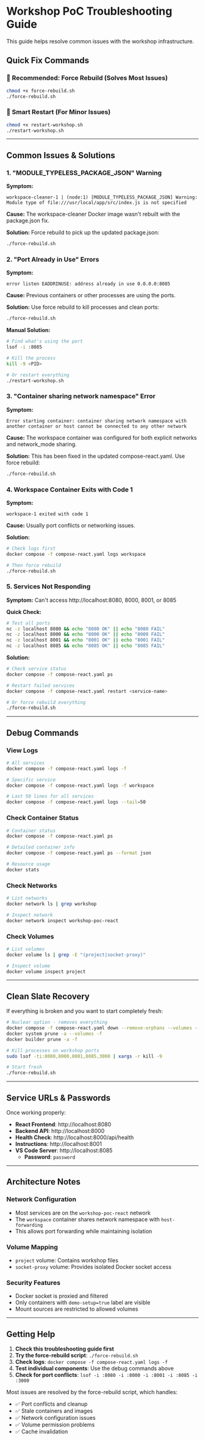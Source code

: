 # Workshop PoC Troubleshooting Guide

This guide helps resolve common issues with the workshop infrastructure.

## Quick Fix Commands

### 🚀 Recommended: Force Rebuild (Solves Most Issues)
```bash
chmod +x force-rebuild.sh
./force-rebuild.sh
```

### 🔄 Smart Restart (For Minor Issues)
```bash
chmod +x restart-workshop.sh  
./restart-workshop.sh
```

---

## Common Issues & Solutions

### 1. "MODULE_TYPELESS_PACKAGE_JSON" Warning

**Symptom:** 
```
workspace-cleaner-1 | (node:1) [MODULE_TYPELESS_PACKAGE_JSON] Warning: Module type of file:///usr/local/app/src/index.js is not specified
```

**Cause:** The workspace-cleaner Docker image wasn't rebuilt with the package.json fix.

**Solution:** Force rebuild to pick up the updated package.json:
```bash
./force-rebuild.sh
```

### 2. "Port Already in Use" Errors

**Symptom:**
```
error listen EADDRINUSE: address already in use 0.0.0.0:8085
```

**Cause:** Previous containers or other processes are using the ports.

**Solution:** Use force rebuild to kill processes and clean ports:
```bash
./force-rebuild.sh
```

**Manual Solution:**
```bash
# Find what's using the port
lsof -i :8085

# Kill the process
kill -9 <PID>

# Or restart everything
./restart-workshop.sh
```

### 3. "Container sharing network namespace" Error

**Symptom:**
```
Error starting container: container sharing network namespace with another container or host cannot be connected to any other network
```

**Cause:** The workspace container was configured for both explicit networks and network_mode sharing.

**Solution:** This has been fixed in the updated compose-react.yaml. Use force rebuild:
```bash
./force-rebuild.sh
```

### 4. Workspace Container Exits with Code 1

**Symptom:**
```
workspace-1 exited with code 1
```

**Cause:** Usually port conflicts or networking issues.

**Solution:**
```bash
# Check logs first
docker compose -f compose-react.yaml logs workspace

# Then force rebuild
./force-rebuild.sh
```

### 5. Services Not Responding

**Symptom:** Can't access http://localhost:8080, 8000, 8001, or 8085

**Quick Check:**
```bash
# Test all ports
nc -z localhost 8080 && echo "8080 OK" || echo "8080 FAIL"
nc -z localhost 8000 && echo "8000 OK" || echo "8000 FAIL"  
nc -z localhost 8001 && echo "8001 OK" || echo "8001 FAIL"
nc -z localhost 8085 && echo "8085 OK" || echo "8085 FAIL"
```

**Solution:**
```bash
# Check service status
docker compose -f compose-react.yaml ps

# Restart failed services
docker compose -f compose-react.yaml restart <service-name>

# Or force rebuild everything
./force-rebuild.sh
```

---

## Debug Commands

### View Logs
```bash
# All services
docker compose -f compose-react.yaml logs -f

# Specific service
docker compose -f compose-react.yaml logs -f workspace

# Last 50 lines for all services
docker compose -f compose-react.yaml logs --tail=50
```

### Check Container Status
```bash
# Container status
docker compose -f compose-react.yaml ps

# Detailed container info
docker compose -f compose-react.yaml ps --format json

# Resource usage
docker stats
```

### Check Networks
```bash
# List networks
docker network ls | grep workshop

# Inspect network
docker network inspect workshop-poc-react
```

### Check Volumes
```bash
# List volumes
docker volume ls | grep -E "(project|socket-proxy)"

# Inspect volume
docker volume inspect project
```

---

## Clean Slate Recovery

If everything is broken and you want to start completely fresh:

```bash
# Nuclear option - removes everything
docker compose -f compose-react.yaml down --remove-orphans --volumes --rmi all
docker system prune -a --volumes -f
docker builder prune -a -f

# Kill processes on workshop ports
sudo lsof -ti:8080,8000,8001,8085,3000 | xargs -r kill -9

# Start fresh
./force-rebuild.sh
```

---

## Service URLs & Passwords

Once working properly:

- **React Frontend**: http://localhost:8080
- **Backend API**: http://localhost:8000
- **Health Check**: http://localhost:8000/api/health  
- **Instructions**: http://localhost:8001
- **VS Code Server**: http://localhost:8085
  - **Password**: `password`

---

## Architecture Notes

### Network Configuration
- Most services are on the `workshop-poc-react` network
- The `workspace` container shares network namespace with `host-forwarding`
- This allows port forwarding while maintaining isolation

### Volume Mapping
- `project` volume: Contains workshop files
- `socket-proxy` volume: Provides isolated Docker socket access

### Security Features
- Docker socket is proxied and filtered
- Only containers with `demo-setup=true` label are visible
- Mount sources are restricted to allowed volumes

---

## Getting Help

1. **Check this troubleshooting guide first**
2. **Try the force-rebuild script**: `./force-rebuild.sh`
3. **Check logs**: `docker compose -f compose-react.yaml logs -f`
4. **Test individual components**: Use the debug commands above
5. **Check for port conflicts**: `lsof -i :8080 -i :8000 -i :8001 -i :8085 -i :3000`

Most issues are resolved by the force-rebuild script, which handles:
- ✅ Port conflicts and cleanup
- ✅ Stale containers and images  
- ✅ Network configuration issues
- ✅ Volume permission problems
- ✅ Cache invalidation
